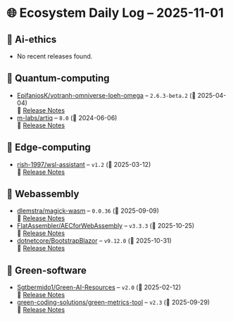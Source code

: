 # 🌐 Ecosystem Daily Log – 2025-11-01

## 🔹 Ai-ethics
- No recent releases found.

## 🔹 Quantum-computing
- [EpifaniosK/votranh-omniverse-loeh-omega](https://github.com/EpifaniosK/votranh-omniverse-loeh-omega/releases/tag/2.6.3-beta.2) – `2.6.3-beta.2` (📅 2025-04-04)  
  🔗 [Release Notes](https://github.com/EpifaniosK/votranh-omniverse-loeh-omega/releases/tag/2.6.3-beta.2)
- [m-labs/artiq](https://github.com/m-labs/artiq/releases/tag/8.0) – `8.0` (📅 2024-06-06)  
  🔗 [Release Notes](https://github.com/m-labs/artiq/releases/tag/8.0)

## 🔹 Edge-computing
- [rish-1997/wsl-assistant](https://github.com/rish-1997/wsl-assistant/releases/tag/v1.2) – `v1.2` (📅 2025-03-12)  
  🔗 [Release Notes](https://github.com/rish-1997/wsl-assistant/releases/tag/v1.2)

## 🔹 Webassembly
- [dlemstra/magick-wasm](https://github.com/dlemstra/magick-wasm/releases/tag/0.0.36) – `0.0.36` (📅 2025-09-09)  
  🔗 [Release Notes](https://github.com/dlemstra/magick-wasm/releases/tag/0.0.36)
- [FlatAssembler/AECforWebAssembly](https://github.com/FlatAssembler/AECforWebAssembly/releases/tag/v3.3.3) – `v3.3.3` (📅 2025-10-25)  
  🔗 [Release Notes](https://github.com/FlatAssembler/AECforWebAssembly/releases/tag/v3.3.3)
- [dotnetcore/BootstrapBlazor](https://github.com/dotnetcore/BootstrapBlazor/releases/tag/v9.12.0) – `v9.12.0` (📅 2025-10-31)  
  🔗 [Release Notes](https://github.com/dotnetcore/BootstrapBlazor/releases/tag/v9.12.0)

## 🔹 Green-software
- [Sgtbermido1/Green-AI-Resources](https://github.com/Sgtbermido1/Green-AI-Resources/releases/tag/v2.0) – `v2.0` (📅 2025-02-12)  
  🔗 [Release Notes](https://github.com/Sgtbermido1/Green-AI-Resources/releases/tag/v2.0)
- [green-coding-solutions/green-metrics-tool](https://github.com/green-coding-solutions/green-metrics-tool/releases/tag/v2.3) – `v2.3` (📅 2025-09-29)  
  🔗 [Release Notes](https://github.com/green-coding-solutions/green-metrics-tool/releases/tag/v2.3)